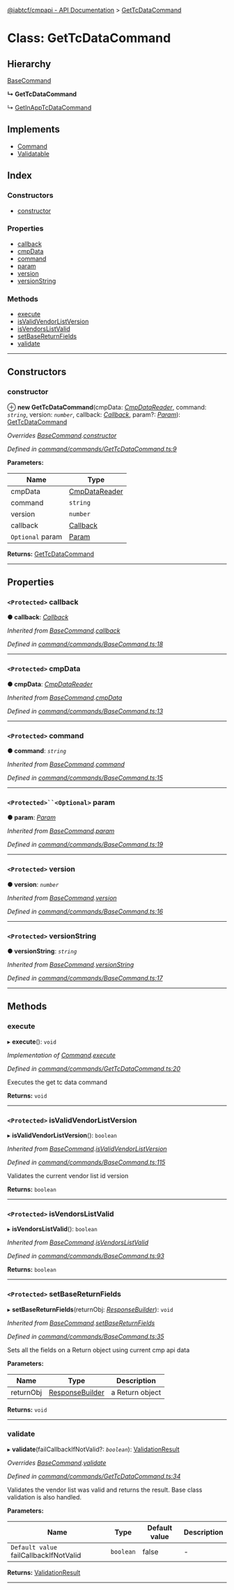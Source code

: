 [@iabtcf/cmpapi - API Documentation](../README.md) > [GetTcDataCommand](../classes/gettcdatacommand.md)

# Class: GetTcDataCommand

## Hierarchy

 [BaseCommand](basecommand.md)

**↳ GetTcDataCommand**

↳  [GetInAppTcDataCommand](getinapptcdatacommand.md)

## Implements

* [Command](../interfaces/command.md)
* [Validatable](../interfaces/validatable.md)

## Index

### Constructors

* [constructor](gettcdatacommand.md#constructor)

### Properties

* [callback](gettcdatacommand.md#callback)
* [cmpData](gettcdatacommand.md#cmpdata)
* [command](gettcdatacommand.md#command)
* [param](gettcdatacommand.md#param)
* [version](gettcdatacommand.md#version)
* [versionString](gettcdatacommand.md#versionstring)

### Methods

* [execute](gettcdatacommand.md#execute)
* [isValidVendorListVersion](gettcdatacommand.md#isvalidvendorlistversion)
* [isVendorsListValid](gettcdatacommand.md#isvendorslistvalid)
* [setBaseReturnFields](gettcdatacommand.md#setbasereturnfields)
* [validate](gettcdatacommand.md#validate)

---

## Constructors

<a id="constructor"></a>

###  constructor

⊕ **new GetTcDataCommand**(cmpData: *[CmpDataReader](../interfaces/cmpdatareader.md)*, command: *`string`*, version: *`number`*, callback: *[Callback](callback.md)*, param?: *[Param](../#param)*): [GetTcDataCommand](gettcdatacommand.md)

*Overrides [BaseCommand](basecommand.md).[constructor](basecommand.md#constructor)*

*Defined in [command/commands/GetTcDataCommand.ts:9](https://github.com/chrispaterson/iabtcf/blob/a518601/modules/cmpapi/src/command/commands/GetTcDataCommand.ts#L9)*

**Parameters:**

| Name | Type |
| ------ | ------ |
| cmpData | [CmpDataReader](../interfaces/cmpdatareader.md) |
| command | `string` |
| version | `number` |
| callback | [Callback](callback.md) |
| `Optional` param | [Param](../#param) |

**Returns:** [GetTcDataCommand](gettcdatacommand.md)

___

## Properties

<a id="callback"></a>

### `<Protected>` callback

**● callback**: *[Callback](callback.md)*

*Inherited from [BaseCommand](basecommand.md).[callback](basecommand.md#callback)*

*Defined in [command/commands/BaseCommand.ts:18](https://github.com/chrispaterson/iabtcf/blob/a518601/modules/cmpapi/src/command/commands/BaseCommand.ts#L18)*

___
<a id="cmpdata"></a>

### `<Protected>` cmpData

**● cmpData**: *[CmpDataReader](../interfaces/cmpdatareader.md)*

*Inherited from [BaseCommand](basecommand.md).[cmpData](basecommand.md#cmpdata)*

*Defined in [command/commands/BaseCommand.ts:13](https://github.com/chrispaterson/iabtcf/blob/a518601/modules/cmpapi/src/command/commands/BaseCommand.ts#L13)*

___
<a id="command"></a>

### `<Protected>` command

**● command**: *`string`*

*Inherited from [BaseCommand](basecommand.md).[command](basecommand.md#command)*

*Defined in [command/commands/BaseCommand.ts:15](https://github.com/chrispaterson/iabtcf/blob/a518601/modules/cmpapi/src/command/commands/BaseCommand.ts#L15)*

___
<a id="param"></a>

### `<Protected>``<Optional>` param

**● param**: *[Param](../#param)*

*Inherited from [BaseCommand](basecommand.md).[param](basecommand.md#param)*

*Defined in [command/commands/BaseCommand.ts:19](https://github.com/chrispaterson/iabtcf/blob/a518601/modules/cmpapi/src/command/commands/BaseCommand.ts#L19)*

___
<a id="version"></a>

### `<Protected>` version

**● version**: *`number`*

*Inherited from [BaseCommand](basecommand.md).[version](basecommand.md#version)*

*Defined in [command/commands/BaseCommand.ts:16](https://github.com/chrispaterson/iabtcf/blob/a518601/modules/cmpapi/src/command/commands/BaseCommand.ts#L16)*

___
<a id="versionstring"></a>

### `<Protected>` versionString

**● versionString**: *`string`*

*Inherited from [BaseCommand](basecommand.md).[versionString](basecommand.md#versionstring)*

*Defined in [command/commands/BaseCommand.ts:17](https://github.com/chrispaterson/iabtcf/blob/a518601/modules/cmpapi/src/command/commands/BaseCommand.ts#L17)*

___

## Methods

<a id="execute"></a>

###  execute

▸ **execute**(): `void`

*Implementation of [Command](../interfaces/command.md).[execute](../interfaces/command.md#execute)*

*Defined in [command/commands/GetTcDataCommand.ts:20](https://github.com/chrispaterson/iabtcf/blob/a518601/modules/cmpapi/src/command/commands/GetTcDataCommand.ts#L20)*

Executes the get tc data command

**Returns:** `void`

___
<a id="isvalidvendorlistversion"></a>

### `<Protected>` isValidVendorListVersion

▸ **isValidVendorListVersion**(): `boolean`

*Inherited from [BaseCommand](basecommand.md).[isValidVendorListVersion](basecommand.md#isvalidvendorlistversion)*

*Defined in [command/commands/BaseCommand.ts:115](https://github.com/chrispaterson/iabtcf/blob/a518601/modules/cmpapi/src/command/commands/BaseCommand.ts#L115)*

Validates the current vendor list id version

**Returns:** `boolean`

___
<a id="isvendorslistvalid"></a>

### `<Protected>` isVendorsListValid

▸ **isVendorsListValid**(): `boolean`

*Inherited from [BaseCommand](basecommand.md).[isVendorsListValid](basecommand.md#isvendorslistvalid)*

*Defined in [command/commands/BaseCommand.ts:93](https://github.com/chrispaterson/iabtcf/blob/a518601/modules/cmpapi/src/command/commands/BaseCommand.ts#L93)*

**Returns:** `boolean`

___
<a id="setbasereturnfields"></a>

### `<Protected>` setBaseReturnFields

▸ **setBaseReturnFields**(returnObj: *[ResponseBuilder](responsebuilder.md)*): `void`

*Inherited from [BaseCommand](basecommand.md).[setBaseReturnFields](basecommand.md#setbasereturnfields)*

*Defined in [command/commands/BaseCommand.ts:35](https://github.com/chrispaterson/iabtcf/blob/a518601/modules/cmpapi/src/command/commands/BaseCommand.ts#L35)*

Sets all the fields on a Return object using current cmp api data

**Parameters:**

| Name | Type | Description |
| ------ | ------ | ------ |
| returnObj | [ResponseBuilder](responsebuilder.md) |  a Return object |

**Returns:** `void`

___
<a id="validate"></a>

###  validate

▸ **validate**(failCallbackIfNotValid?: *`boolean`*): [ValidationResult](../interfaces/validationresult.md)

*Overrides [BaseCommand](basecommand.md).[validate](basecommand.md#validate)*

*Defined in [command/commands/GetTcDataCommand.ts:34](https://github.com/chrispaterson/iabtcf/blob/a518601/modules/cmpapi/src/command/commands/GetTcDataCommand.ts#L34)*

Validates the vendor list was valid and returns the result. Base class validation is also handled.

**Parameters:**

| Name | Type | Default value | Description |
| ------ | ------ | ------ | ------ |
| `Default value` failCallbackIfNotValid | `boolean` | false |  \- |

**Returns:** [ValidationResult](../interfaces/validationresult.md)

___

